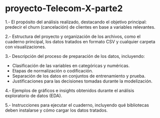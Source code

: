 # proyecto-Telecom-X-parte2

1.- El propósito del análisis realizado, destacando el objetivo principal: predecir el churn (cancelación) de clientes en base a variables relevantes.

2.- Estructura del proyecto y organización de los archivos, como el cuaderno principal, los datos tratados en formato CSV y cualquier carpeta con visualizaciones.

3.- Descripción del proceso de preparación de los datos, incluyendo:
  - Clasificación de las variables en categóricas y numéricas.
  - Etapas de normalización o codificación.
  - Separación de los datos en conjuntos de entrenamiento y prueba.
  - Justificaciones para las decisiones tomadas durante la modelización.

4.- Ejemplos de gráficos e insights obtenidos durante el análisis exploratorio de datos (EDA).

5.- Instrucciones para ejecutar el cuaderno, incluyendo qué bibliotecas deben instalarse y cómo cargar los datos tratados.
